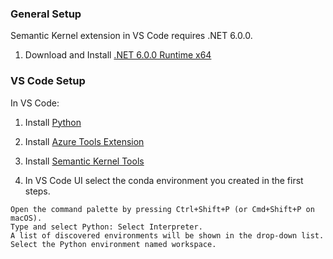 ### General Setup

Semantic Kernel extension in VS Code requires .NET 6.0.0.
1. Download and Install [.NET 6.0.0 Runtime x64](https://aka.ms/dotnet-core-applaunch?framework=Microsoft.NETCore.App&framework_version=6.0.0&arch=x64&rid=win10-x64)

### VS Code Setup

In VS Code:

1. Install [Python](https://marketplace.visualstudio.com/items?itemName=ms-python.python)

2. Install [Azure Tools Extension](https://marketplace.visualstudio.com/items?itemName=ms-vscode.vscode-node-azure-pack)

3. Install [Semantic Kernel Tools](https://marketplace.visualstudio.com/items?itemName=ms-semantic-kernel.semantic-kernel)

4. In VS Code UI select the conda environment you created in the first steps.
```
Open the command palette by pressing Ctrl+Shift+P (or Cmd+Shift+P on macOS).
Type and select Python: Select Interpreter.
A list of discovered environments will be shown in the drop-down list. 
Select the Python environment named workspace.
```


<!-- 
![select interpreter](images/select_interpreter.png)

2. First select the notebook Kernel to be the same of the conda environment you created in the README.md first steps.

<img src="images/select_kernel01.png" alt="Select Kernel">
<P>
<img src="images/select_kernel02.png" alt="Select Kernel"> -->

